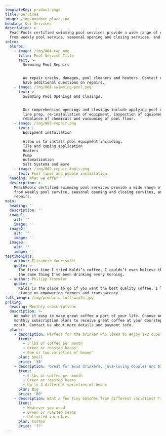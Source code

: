 ```yaml
---
templateKey: product-page
title: Services
image: /img/outdoor_place.jpg
heading: Our Services
description: >-
  PeachPools certified swimming pool services provide a wide range of services
  from weekly pool service, seasonal opening and closing services, and repairs.
intro:
  blurbs:
    - image: /img/004-tap.png
      title: Pool Service Title
      text: >-
        Swimming Pool Repairs


        We repair cracks, damages, pool cleaners and heaters. Contact us if you
        have additional questions on repairs.
    - image: /img/001-swimming-pool.png
      text: >-
        Swimming Pool Openings and Closings.


        Our comprehensive openings and closings include applying pool covers,
        line prep, re-installation of equipment, inspection of equipment,
        rebalance of chemicals and vacuuming of pool floor.
    - image: /img/003-repair.png
      text: |-
        Equipment installation

        Allow us to install pool equipment including:
        Tile and coping application
        Heaters
        Pump
        Automatization
        Salt Systems and more
    - image: /img/002-repair-tools.png
      text: Pool liner and pebble installation.
  heading: What we offer
  description: >-
    PeachPools certified swimming pool services provide a wide range of services
    from weekly pool service, seasonal opening and closing services, and
    repairs.
main:
  heading: ''
  description: ''
  image1:
    alt: ''
    image: ''
  image2:
    alt: ''
    image: ''
  image3:
    alt: ''
    image: ''
testimonials:
  - author: Elisabeth Kaurismäki
    quote: >-
      The first time I tried Kaldi’s coffee, I couldn’t even believe that was
      the same thing I’ve been drinking every morning.
  - author: Philipp Trommler
    quote: >-
      Kaldi is the place to go if you want the best quality coffee. I love their
      stance on empowering farmers and transparency.
full_image: /img/products-full-width.jpg
pricing:
  heading: Monthly subscriptions
  description: >-
    We make it easy to make great coffee a part of your life. Choose one of our
    monthly subscription plans to receive great coffee at your doorstep each
    month. Contact us about more details and payment info.
  plans:
    - description: Perfect for the drinker who likes to enjoy 1-2 cups per day.
      items:
        - 3 lbs of coffee per month
        - Green or roasted beans"
        - One or two varieties of beans"
      plan: Small
      price: '50'
    - description: 'Great for avid drinkers, java-loving couples and bigger crowds'
      items:
        - 6 lbs of coffee per month
        - Green or roasted beans
        - Up to 4 different varieties of beans
      plan: Big
      price: '80'
    - description: Want a few tiny batches from different varieties? Try our custom plan
      items:
        - Whatever you need
        - Green or roasted beans
        - Unlimited varieties
      plan: Custom
      price: '??'
---
```


